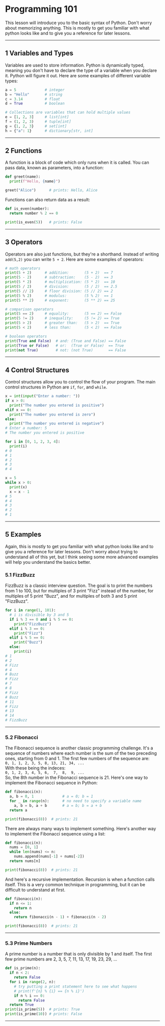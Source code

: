 # Programming 101
This lesson will introduce you to the basic syntax of Python. Don't worry about memorizing anything. This is mostly to get you familiar with what python looks like and to give you a reference for later lessons.  
___

## 1 Variables and Types
Variables are used to store information. Python is dynamically typed, meaning you don't have to declare the type of a variable when you declare it. Python will figure it out. Here are some examples of different variable types:
```python
a = 5             # integer
b = "Hello"       # string
c = 3.14          # float
d = True          # boolean

# Collections are variables that can hold multiple values
e = [1, 2, 3]     # list[int]
f = (1, 2, 3)     # tuple[int]
g = {1, 2, 3}     # set[int]
h = {"a": 1}      # dictionary[str, int]
```
___

## 2 Functions
A function is a block of code which only runs when it is called. You can pass data, known as parameters, into a function: 
```python
def greet(name):
  print(f"Hello, {name}")

greet("Alice")      # prints: Hello, Alice
```
Functions can also return data as a result:
```python
def is_even(number):
  return number % 2 == 0

print(is_even(5))   # prints: False
```
___

## 3 Operators
Operators are also just functions, but they're a shorthand. Instead of writing `add(5,2)` you can write `5 + 2`. Here are some examples of operators:
```python
# math operators
print(5 + 2)      # addition:       (5 + 2)  == 7
print(5 - 2)      # subtraction:    (5 - 2)  == 3
print(5 * 2)      # multiplication: (5 * 2)  == 10
print(5 / 2)      # division:       (5 / 2)  == 2.5
print(5 // 2)     # floor division: (5 // 2) == 2
print(5 % 2)      # modulus:        (5 % 2)  == 1
print(5 ** 2)     # exponent:       (5 ** 2) == 25

# comparison operators
print(5 == 2)     # equality:       (5 == 2) == False
print(5 != 2)     # inequality:     (5 != 2) == True
print(5 > 2)      # greater than:   (5 > 2)  == True
print(5 < 2)      # less than:      (5 < 2)  == False

# boolean operators
print(True and False)  # and: (True and False) == False
print(True or False)   # or:  (True or False)  == True
print(not True)        # not: (not True)       == False
```
___

## 4 Control Structures
Control structures allow you to control the flow of your program. The main control structures in Python are `if`, `for`, and `while`.
```python
x = int(input("Enter a number: "))
if x > 0:
  print("The number you entered is positive")
elif x == 0:
  print("The number you entered is zero")
else:
  print("The number you entered is negative")
# Enter a number: 5
# The number you entered is positive
```
```python
for i in [0, 1, 2, 3, 4]:
  print(i)
# 0
# 1
# 2
# 3
# 4
```
```python
x = 5
while x > 0:
  print(x)
  x = x - 1
# 5
# 4
# 3
# 2
# 1
```
___
## 5 Examples
Again, this is mostly to get you familiar with what python looks like and to give you a reference for later lessons. Don't worry about trying to understand all of this yet, but I think seeing some more advanced examples will help you understand the basics better. 
### 5.1 FizzBuzz
FizzBuzz is a classic interview question. The goal is to print the numbers from 1 to 100, but for multiples of 3 print "Fizz" instead of the number, for multiples of 5 print "Buzz", and for multiples of both 3 and 5 print "FizzBuzz".
```python
for i in range(1, 101):
  # i is divisible by 3 and 5
  if i % 3 == 0 and i % 5 == 0:
    print("FizzBuzz")
  elif i % 3 == 0:
    print("Fizz")
  elif i % 5 == 0:
    print("Buzz")
  else:
    print(i)
# 1
# 2
# Fizz
# 4
# Buzz
# Fizz
# 7
# 8
# Fizz
# Buzz
# 11
# Fizz
# 13
# 14
# FizzBuzz
```
___
### 5.2 Fibonacci
The Fibonacci sequence is another classic programming challenge. It's a sequence of numbers where each number is the sum of the two preceding ones, starting from 0 and 1. The first few numbers of the sequence are:  
`0, 1, 1, 2, 3, 5, 8, 13, 21, 34, ...`  
With these being the indeces:   
`0, 1, 2, 3, 4, 5, 6,  7,  8,  9, ...`  
So, the 8th number in the Fibonacci sequence is 21. Here's one way to implement the Fibonacci sequence in Python:
```python
def fibonacci(n):
  a, b = 0, 1             # a = 0; b = 1
  for _ in range(n):      # no need to specify a variable name
    a, b = b, a + b       # a = b; b = a + b
  return a

print(fibonacci(8))  # prints: 21
```
There are always many ways to implement something. Here's another way to implement the Fibonacci sequence using a list:
```python
def fibonacci(n):
  nums = [0, 1]
  while len(nums) <= n:
    nums.append(nums[-1] + nums[-2])
  return nums[n]

print(fibonacci(8))  # prints: 21
```
And here's a recursive implementation. Recursion is when a function calls itself. This is a very common technique in programming, but it can be difficult to understand at first.
```python
def fibonacci(n):
  if n <= 1:
    return n
  else:
    return fibonacci(n - 1) + fibonacci(n - 2)

print(fibonacci(8))  # prints: 21
```
___

### 5.3 Prime Numbers
A prime number is a number that is only divisible by 1 and itself. The first few prime numbers are 2, 3, 5, 7, 11, 13, 17, 19, 23, 29, ...
```python
def is_prime(n):
  if n < 2:
    return False
  for i in range(2, n):
    # try putting a print statement here to see what happens
    # print(f'{n} % {i} == {n % i}')
    if n % i == 0:
      return False
  return True
print(is_prime(5))  # prints: True
print(is_prime(10)) # prints: False
```
___